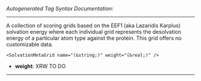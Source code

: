 _Autogenerated Tag Syntax Documentation:_

---
A collection of scoring grids based on the EEF1 (aka Lazaridis Karplus) solvation energy where each individual grid represents the desolvation energy of a particular atom type against the protein. This grid offers no customizable data.

```
<SolvationMetaGrid name="(&string;)" weight="(&real;)" />
```

-   **weight**: XRW TO DO

---
